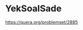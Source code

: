 # YekSoalSade
https://quera.org/problemset/2885
<?php
$n = (int)readline("Enter a number: ");
for($i = 1; $i <= $n; $i++){
	echo "man khoshghlab hastam".PHP_EOL;
}

